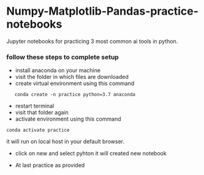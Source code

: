 # Numpy-Matplotlib-Pandas-practice-notebooks
Jupyter notebooks for practicing 3 most common ai tools in python.

### follow these steps to complete setup

* install anaconda on your machine
* visit the folder in which files are downloaded
* create virtual environment using this command
```
   conda create -n practice python=3.7 anaconda
```
* restart terminal
* visit that folder again
* activate environment using this command
```
conda activate practice
```
  it will run on local host in your default browser.
  
* click on new and select pyhton
it will created new notebook

* At last practice as provided
